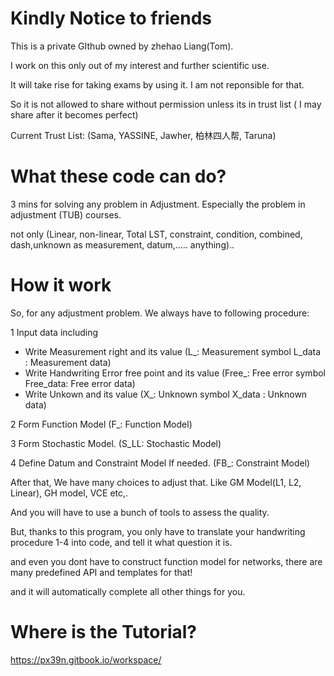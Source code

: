  
# Kindly Notice to friends

This is a private GIthub owned by zhehao Liang(Tom). 

I work on this only out of my interest and further scientific use. 

It will take rise for taking exams by using it. I am not reponsible for that.

So it is not allowed to share without permission unless its in trust list  ( I may share after it becomes perfect)

Current Trust List: (Sama, YASSINE, Jawher, 柏林四人帮, Taruna)


# What these code can do?

3 mins for solving any problem in Adjustment. Especially the problem in adjustment (TUB) courses.

not only (Linear, non-linear, Total LST, constraint, condition, combined, dash,unknown as measurement, datum,..... anything)..


# How it work

So, for any adjustment problem. We always have to following procedure:

1 Input data including 

- Write Measurement right and its value               (L_: Measurement symbol L_data : Measurement data)
- Write Handwriting Error free point and its value    (Free_: Free error symbol Free_data: Free error data)
- Write Unkown and its value                          (X_: Unknown symbol X_data : Unknown data)

2 Form Function Model                                 (F_: Function Model)

3 Form Stochastic Model.                              (S_LL: Stochastic Model)

4 Define Datum and Constraint Model If needed.        (FB_: Constraint Model)

After that, We have many choices to adjust that. Like GM Model(L1, L2, Linear), GH model, VCE etc,.

And you will have to use a bunch of tools to assess the quality.

But, thanks to this program, you only have to translate your handwriting procedure 1-4 into code, and tell it what question it is.

and even you dont have to construct function model for networks, there are many predefined API and templates for that!

and it will automatically complete all other things for you.




# Where is the Tutorial?
https://px39n.gitbook.io/workspace/




 
